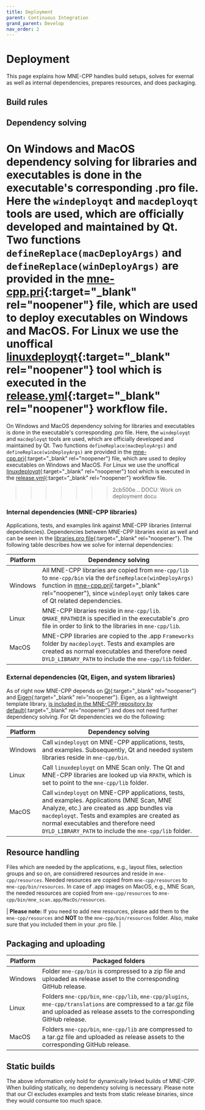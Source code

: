 ```yaml
---
title: Deployment
parent: Continuous Integration
grand_parent: Develop
nav_order: 2
---
```


# Deployment

This page explains how MNE-CPP handles build setups, solves for exernal as well as internal dependencies, prepares resources, and does packaging.

## Build rules



## Dependency solving

On Windows and MacOS dependency solving for libraries and executables is done in the executable's corresponding .pro file. Here the `windeployqt` and `macdeployqt` tools are used, which are officially developed and maintained by Qt. Two functions `defineReplace(macDeployArgs)` and `defineReplace(winDeployArgs)` are provided in the [mne-cpp.pri](https://github.com/mne-tools/mne-cpp/blob/master/mne-cpp.pri){:target="_blank" rel="noopener"} file, which are used to deploy executables on Windows and MacOS. For Linux we use the unoffical [linuxdeployqt](https://github.com/probonopd/linuxdeployqt){:target="_blank" rel="noopener"} tool which is executed in the [release.yml](https://github.com/mne-tools/mne-cpp/blob/master/.github/workflows/release.yml){:target="_blank" rel="noopener"} workflow file.
=======
On Windows and MacOS dependency solving for libraries and executables is done in the executable's corresponding .pro file. Here, the `windeployqt` and `macdeployqt` tools are used, which are officially developed and maintained by Qt. Two functions `defineReplace(macDeployArgs)` and `defineReplace(winDeployArgs)` are provided in the [mne-cpp.pri](https://github.com/mne-tools/mne-cpp/blob/master/mne-cpp.pri){:target="_blank" rel="noopener"} file, which are used to deploy executables on Windows and MacOS. For Linux we use the unoffical [linuxdeployqt](https://github.com/probonopd/linuxdeployqt){:target="_blank" rel="noopener"} tool which is executed in the [release.yml](https://github.com/mne-tools/mne-cpp/blob/master/.github/workflows/release.yml){:target="_blank" rel="noopener"} workflow file.
>>>>>>> 2cb500e... DOCU: Work on deployment docu

### Internal dependencies (MNE-CPP libraries) 

Applications, tests, and examples link against MNE-CPP libraries (internal dependencies). Dependencies between MNE-CPP libraries exist as well and can be seen in the [libraries.pro file](https://github.com/mne-tools/mne-cpp/blob/master/libraries/libraries.pro){:target="_blank" rel="noopener"}. The following table describes how we solve for internal dependencies:

| Platform                    | Dependency solving                     |
| --------------------------- | -------------------------------------- |
| Windows | All MNE-CPP libraries are copied from `mne-cpp/lib` to `mne-cpp/bin` via the `defineReplace(winDeployArgs)` function in [mne-cpp.pri](https://github.com/mne-tools/mne-cpp/blob/master/mne-cpp.pri){:target="_blank" rel="noopener"}, since `windeployqt` only takes care of Qt related dependencies.| 
| Linux | MNE-CPP libraries reside in `mne-cpp/lib`. `QMAKE_RPATHDIR` is specified in the executable's .pro file in order to link to the libraries in `mne-cpp/lib`. | 
| MacOS | MNE-CPP libraries are copied to the .app `Frameworks` folder by `macdeployqt`. Tests and examples are created as normal executables and therefore need `DYLD_LIBRARY_PATH` to include the `mne-cpp/lib` folder. |

### External dependencies (Qt, Eigen, and system libraries)

As of right now MNE-CPP depends on [Qt](https://www.qt.io/){:target="_blank" rel="noopener"} and [Eigen](http://eigen.tuxfamily.org/index.php?title=Main_Page){:target="_blank" rel="noopener"}. Eigen, as a lightweight template library, [is included in the MNE-CPP repository by default](https://github.com/mne-tools/mne-cpp/tree/master/include/3rdParty/eigen3){:target="_blank" rel="noopener"} and does not need further dependency solving. For Qt dependencies we do the following:

| Platform                    | Dependency solving                     |
| --------------------------- | -------------------------------------- |
| Windows | Call `windeployqt` on MNE-CPP applications, tests, and examples. Subsequently, Qt and needed system libraries reside in `mne-cpp/bin`. |
| Linux | Call `linuxdeployqt` on MNE Scan only. The Qt and MNE-CPP libraries are looked up via `RPATH`, which is set to point to the `mne-cpp/lib` folder. |
| MacOS | Call `windeployqt` on MNE-CPP applications, tests, and examples. Applications (MNE Scan, MNE Analyze, etc.) are created as .app bundles via `macdeployqt`. Tests and examples are created as normal executables and therefore need `DYLD_LIBRARY_PATH` to include the `mne-cpp/lib` folder. |

## Resource handling

Files which are needed by the applications, e.g., layout files, selection groups and so on, are considrered resources and reside in `mne-cpp/resources`. Needed resources are copied from `mne-cpp/resources` to `mne-cpp/bin/resources`. In case of .app images on MacOS, e.g., MNE Scan, the needed resources are copied from `mne-cpp/resources` to `mne-cpp/bin/mne_scan.app/MacOs/resources`. 

| **Please note:** If you need to add new resources, please add them to the `mne-cpp/resources` and **NOT** to the `mne-cpp/bin/resources` folder. Also, make sure that you included them in your .pro file. | 

## Packaging and uploading

| Platform                    | Packaged folders                      |
| --------------------------- | ------------------------------------ |
| Windows | Folder `mne-cpp/bin` is compressed to a zip file and uploaded as release asset to the corresponding GitHub release. |
| Linux | Folders `mne-cpp/bin`, `mne-cpp/lib`, `mne-cpp/plugins`, `mne-cpp/translations` are compressed to a tar.gz file and uploaded as release assets to the corresponding GitHub release. |
| MacOS | Folders `mne-cpp/bin`, `mne-cpp/lib` are compressed to a tar.gz file and uploaded as release assets to the corresponding GitHub release.  |

## Static builds

The above information only hold for dynamically linked builds of MNE-CPP. When building statically, no dependency solving is necessary. Please note that our CI excludes examples and tests from static release binaries, since they would consume too much space.